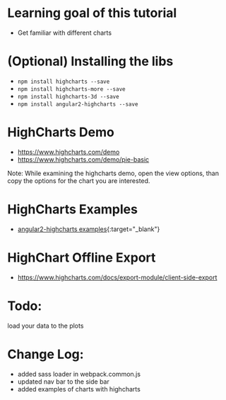 # Learning goal of this tutorial
* Get familiar with different charts

# (Optional) Installing the libs
* `npm install highcharts --save`
* `npm install highcharts-more --save`
* `npm install highcharts-3d --save`
* `npm install angular2-highcharts --save`

# HighCharts Demo
* https://www.highcharts.com/demo
* https://www.highcharts.com/demo/pie-basic

Note: While examining the highcharts demo, open the view options, than copy the options for the chart you are interested.

# HighCharts Examples
* [angular2-highcharts examples](https://github.com/gevgeny/angular2-highcharts/blob/master/README.md){:target="_blank"}

# HighChart Offline Export
* https://www.highcharts.com/docs/export-module/client-side-export

# Todo:
load your data to the plots

<!-- 
# 0. Config Server seed (Linux & Macosx & Windows)
To make the local sbt executable
* `cd server`
* chmod 700 sbt
* chmod -R 700 ./sbt-dist/bin

# 1. How to use this seed? (Linux & Macosx)
## 1.1 Deploy your web-client
* Change the path in your console to folder myClient with `cd myClient`
* Install npm packages for building the client with `npm install`
* Deploy the production client codes to the server `npm run build`

## 1.2 config your server
* open the config file `server/conf/application.conf` in IDE
* edit the myApp.home variable with the absolute path of your conf folder
```
myApp.home="/Users/yingding/VCS/github/hca17/week3/server/conf"
```
Note: Windows OS shall use the exactly the same path string as linux and macosx, for local.properties in Android, windows need to `\\` and `\:` in the path.
* edit the mongodb connection URL
```
playjongo.uri="mongodb://username:password@127.0.0.1:27017/mydb"
```
Note: 
* replace the username with your mongodb username
* replace the password with your mongodb password for the username
* replace the 127.0.0.1 with your host ip
* replace mydb with your mongodb database name, in demo case it is the same "mydb"

## 1.3 Start server
* Change the path in your console to folder server with `cd ../server`
* Open the play interactive console with `./sbt`
* Type `~run` to start play server in watch mode
* Stop play server with `Ctl + D`
* Then `enter` 

## 1.4 See daemon in action
* The play module follows lazy loading, with out the tcp request server module will not be loaded.
* Call your web-client `localhost:9000` in browser and examine the output in the sbt console
* A example daemon printing out a date string for every minutes can be seen.

# 2. Issue while import the sbt project in IntelliJ IDEA
* right click on week3 (root of the project)
* Click on "File" (in Menu) -> Project Structure... -> remove the root and root-build module in Module section with "-"
* open the build.sbt in server folder in IntelliJ IDEA utimate
* Click on the "import project" on the yellow popup message
* After indexing the play java project shall be imported properly
-->

# Change Log:
* added sass loader in webpack.common.js
* updated nav bar to the side bar
* added examples of charts with highcharts


